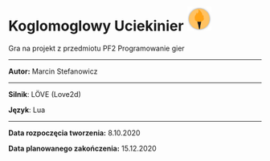 # Koglomoglowy Uciekinier <img src="https://github.com/Matek0611/PF2_gry_projekt/blob/main/game/assets/img/logo.png" width="48" height="48" title="Logo gry"> 
Gra na projekt z przedmiotu PF2 Programowanie gier

---

__Autor:__ Marcin Stefanowicz

---

__Silnik__: LÖVE (Love2d)

__Język__: Lua

---

__Data rozpoczęcia tworzenia:__ 8.10.2020

__Data planowanego zakończenia:__ 15.12.2020

